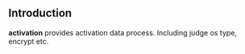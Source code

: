 ## Introduction
**activation** provides activation data process. Including judge os type, encrypt etc.

